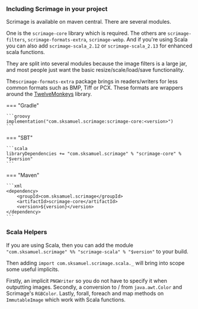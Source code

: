 ### Including Scrimage in your project

Scrimage is available on maven central. There are several modules.

One is the `scrimage-core` library which is required. The others are `scrimage-filters`, `scrimage-formats-extra`, `scrimage-webp`.
And if you're using Scala you can also add `scrimage-scala_2.12` or `scrimage-scala_2.13` for enhanced scala functions.

They are split into several modules because the image filters is a large jar, and most people just want the basic resize/scale/load/save functionality.

The`scrimage-formats-extra` package brings in readers/writers for less common formats such as BMP, Tiff or PCX. These formats are wrappers
around the [TwelveMonkeys](https://github.com/haraldk/TwelveMonkeys) library.


=== "Gradle"

    ```groovy
    implementation("com.sksamuel.scrimage:scrimage-core:<version>")
    ```

=== "SBT"

    ```scala
    libraryDependencies += "com.sksamuel.scrimage" % "scrimage-core" % "$version"
    ```

=== "Maven"

    ```xml
    <dependency>
        <groupId>com.sksamuel.scrimage</groupId>
        <artifactId>scrimage-core</artifactId>
        <version>${version}</version>
    </dependency>
    ```




### Scala Helpers

If you are using Scala, then you can add the module `"com.sksamuel.scrimage" %% "scrimage-scala" % "$version"` to
your build.

Then adding `import com.sksamuel.scrimage.scala._` will bring into scope some useful implicits.

Firstly, an implicit `PNGWriter` so you do not have to specify it when outputting images.
Secondly, a conversion to / from
`java.awt.Color` and Scrimage's `RGBColor`.
Lastly, forall, foreach and map methods on `ImmutableImage` which work with Scala functions.
